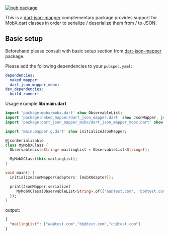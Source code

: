 [![pub package](https://img.shields.io/pub/v/dart_json_mapper_mobx.svg)](https://pub.dartlang.org/packages/dart_json_mapper_mobx)

This is a [dart-json-mapper][1] complementary package provides support for MobX.dart classes in order to serialize / deserialize them from / to JSON.

## Basic setup

Beforehand please consult with basic setup section from [dart-json-mapper][1] package.

Please add the following dependencies to your `pubspec.yaml`:

```yaml
dependencies:
  naked_mapper:
  dart_json_mapper_mobx:
dev_dependencies:
  build_runner:
```

Usage example
**lib/main.dart**
```dart
import 'package:mobx/mobx.dart' show ObservableList;
import 'package:naked_mapper/dart_json_mapper.dart' show JsonMapper, jsonSerializable;
import 'package:dart_json_mapper_mobx/dart_json_mapper_mobx.dart' show mobXAdapter;

import 'main.mapper.g.dart' show initializeJsonMapper;

@jsonSerializable
class MyMobXClass {
  ObservableList<String> mailingList = ObservableList<String>();

  MyMobXClass(this.mailingList);
}

void main() {
  initializeJsonMapper(adapters: [mobXAdapter]);

  print(JsonMapper.serialize(
     MyMobXClass(ObservableList<String>.of(['aa@test.com', 'bb@test.com', 'cc@test.com']))
  ));
}
```
output:
```json
{
  "mailingList": ["aa@test.com","bb@test.com","cc@test.com"]
}
```

[1]: https://github.com/k-paxian/dart-json-mapper